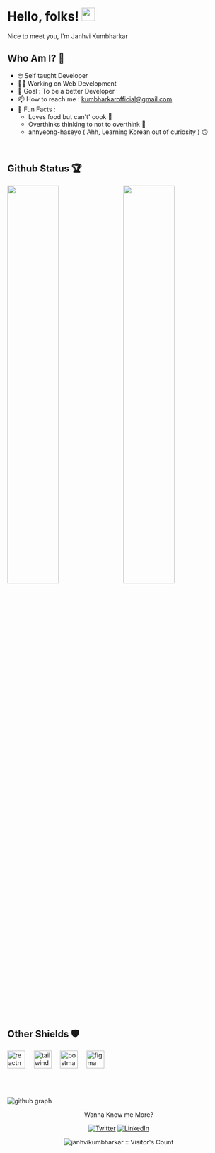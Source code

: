 # Hello, folks! <img src="https://raw.githubusercontent.com/MartinHeinz/MartinHeinz/master/wave.gif"    width="30px" height="30px">

Nice to meet you, I'm  Janhvi Kumbharkar 
## Who Am I?   🤠
- 🤓 Self taught Developer 
- 👩‍💻 Working on Web Development 
- 🎯 Goal : To be a better Developer 
- 📫 How to reach me :  kumbharkarofficial@gmail.com
- 💌 Fun Facts : 
    - Loves food but can't' cook 🐼 
    - Overthinks thinking to not to overthink 🙂
    - annyeong-haseyo ( Ahh, Learning Korean out of curiosity ) 🙃
 <br>

## Github Status 🏆

<img  src="https://github-readme-stats.vercel.app/api?username=janhvikumbharkar&count_private=true&show_icons=true&hide_border=true&theme=react" width="48%" align="right" >
<img  src="https://github-readme-streak-stats.herokuapp.com/?user=janhvikumbharkar&theme=react"  width="48%" >

<br>

## Other Shields 🛡

<p align="left">
    <a href="https://reactnative.dev/" target="_blank" rel="noreferrer"> <img src="https://reactnative.dev/img/header_logo.svg" alt="reactnative" width="40" height="40"/> </a> &nbsp; &nbsp;
    <a href="https://tailwindcss.com/" target="_blank" rel="noreferrer"> <img src="https://www.vectorlogo.zone/logos/tailwindcss/tailwindcss-icon.svg" alt="tailwind" width="40" height="40"/> </a> &nbsp; &nbsp;
    <a href="https://postman.com" target="_blank" rel="noreferrer"> <img src="https://www.vectorlogo.zone/logos/getpostman/getpostman-icon.svg" alt="postman" width="40" height="40"/> </a> &nbsp; &nbsp;
    <a href="https://www.figma.com/" target="_blank" rel="noreferrer"> <img src="https://www.vectorlogo.zone/logos/figma/figma-icon.svg" alt="figma" width="40" height="40"/> </a> &nbsp; &nbsp;
    <br />
    <br />
</p>

<br>

 ![github graph](https://github-readme-activity-graph.cyclic.app/graph?username=janhvikumbharkar&theme=react-dark)
<br>

<p align="center">Wanna Know me More?</p>

<p align="center">
 
<a href="https://twitter.com/@JanhviKumbhark1" target="_blank">
<img src="https://img.shields.io/badge/-Twitter-%231DA1F2" alt="Twitter" /></a> 

<a href="https://www.linkedin.com/in/janhvikumbharkar/" target="_blank">
<img src="https://img.shields.io/badge/-LinkedIn-%233781da" alt="LinkedIn"/></a>  

</p>

<p align="center"><img src="https://visitor-badge.laobi.icu/badge?page_id=janhvikumbharkar.janhvikumbharkar" alt="janhvikumbharkar :: Visitor's Count" /></p>
